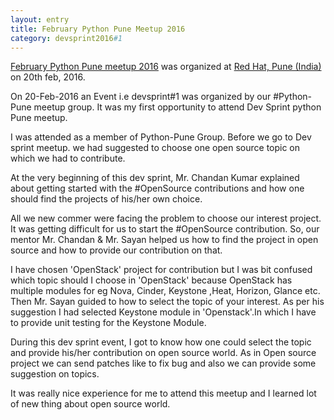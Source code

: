 ```yaml
---
layout: entry
title: February Python Pune Meetup 2016
category: devsprint2016#1
---
```


[February Python Pune meetup 2016](http://www.meetup.com/PythonPune/events/228519369/) was organized at [Red Hat, Pune (India)](http://www.redhat.com/en) on 20th feb, 2016.

On 20-Feb-2016 an Event i.e devsprint#1 was organized by our #Python-Pune meetup group. It was my first opportunity to attend Dev Sprint python Pune meetup.

I was attended as a member of Python-Pune Group. Before we go to Dev sprint meetup. we had suggested to choose one open source topic on which we had to contribute.

At the very beginning of this dev sprint, Mr. Chandan Kumar explained about getting started with the #OpenSource contributions and how one should find the projects of his/her own choice.

All we new commer were facing the problem to choose our interest project. It was getting difficult for us to start the #OpenSource contribution. So, our mentor Mr. Chandan & Mr. Sayan helped us how to find the project in open source and how to provide our contribution on that.

I have chosen 'OpenStack' project for contribution but I was bit confused which topic should I choose in 'OpenStack' because OpenStack has multiple modules for eg Nova, Cinder, Keystone ,Heat, Horizon, Glance etc. Then Mr. Sayan guided to how to select the topic of your interest. As per his suggestion I had selected Keystone module in 'Openstack'.In which I have to provide unit testing for the Keystone Module.

During this dev sprint event, I got to know how one could select the topic and provide his/her contribution on open source world. As in Open source project we can send patches like to fix bug and also we can provide some suggestion on topics.

It was really nice experience for me to attend this meetup and I learned lot of new thing about open source world. 
